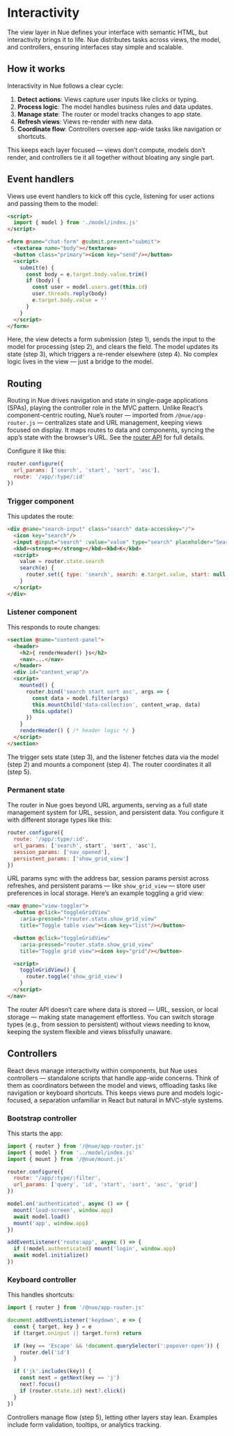 
# Interactivity
The view layer in Nue defines your interface with semantic HTML, but interactivity brings it to life. Nue distributes tasks across views, the model, and controllers, ensuring interfaces stay simple and scalable.

## How it works
Interactivity in Nue follows a clear cycle:
1. **Detect actions**: Views capture user inputs like clicks or typing.
2. **Process logic**: The model handles business rules and data updates.
3. **Manage state**: The router or model tracks changes to app state.
4. **Refresh views**: Views re-render with new data.
5. **Coordinate flow**: Controllers oversee app-wide tasks like navigation or shortcuts.

This keeps each layer focused — views don’t compute, models don’t render, and controllers tie it all together without bloating any single part.

## Event handlers
Views use event handlers to kick off this cycle, listening for user actions and passing them to the model:

```html
<script>
  import { model } from './model/index.js'
</script>

<form @name="chat-form" @submit.prevent="submit">
  <textarea name="body"></textarea>
  <button class="primary"><icon key="send"/></button>
  <script>
    submit(e) {
      const body = e.target.body.value.trim()
      if (body) {
        const user = model.users.get(this.id)
        user.threads.reply(body)
        e.target.body.value = ''
      }
    }
  </script>
</form>
```

Here, the view detects a form submission (step 1), sends the input to the model for processing (step 2), and clears the field. The model updates its state (step 3), which triggers a re-render elsewhere (step 4). No complex logic lives in the view — just a bridge to the model.

## Routing
Routing in Nue drives navigation and state in single-page applications (SPAs), playing the controller role in the MVC pattern. Unlike React’s component-centric routing, Nue’s router — imported from `/@nue/app-router.js` — centralizes state and URL management, keeping views focused on display. It maps routes to data and components, syncing the app’s state with the browser’s URL. See the [router API](/docs/app-router.html) for full details.

Configure it like this:

```js
router.configure({
  url_params: ['search', 'start', 'sort', 'asc'],
  route: '/app/:type/:id'
})
```

### Trigger component
This updates the route:

```html
<div @name="search-input" class="search" data-accesskey="/">
  <icon key="search"/>
  <input @input="search" :value="value" type="search" placeholder="Search..." :autofocus="value">
  <kbd><strong>⌘</strong></kbd><kbd>K</kbd>
  <script>
    value = router.state.search
    search(e) {
      router.set({ type: 'search', search: e.target.value, start: null })
    }
  </script>
</div>
```

### Listener component
This responds to route changes:

```html
<section @name="content-panel">
  <header>
    <h2>{ renderHeader() }s</h2>
    <nav>...</nav>
  </header>
  <div id="content_wrap"/>
  <script>
    mounted() {
      router.bind('search start sort asc', args => {
        const data = model.filter(args)
        this.mountChild('data-collection', content_wrap, data)
        this.update()
      })
    }
    renderHeader() { /* header logic */ }
  </script>
</section>
```

The trigger sets state (step 3), and the listener fetches data via the model (step 2) and mounts a component (step 4). The router coordinates it all (step 5).


### Permanent state
The router in Nue goes beyond URL arguments, serving as a full state management system for URL, session, and persistent data. You configure it with different storage types like this:

```js
router.configure({
  route: '/app/:type/:id',
  url_params: ['search', start', 'sort', 'asc'],
  session_params: ['nav_opened'],
  persistent_params: ['show_grid_view']
})
```

URL params sync with the address bar, session params persist across refreshes, and persistent params — like `show_grid_view` — store user preferences in local storage. Here’s an example toggling a grid view:

```html
<nav @name="view-toggler">
  <button @click="toggleGridView"
    :aria-pressed="!router.state.show_grid_view"
    title="Toggle table view"><icon key="list"/></button>

  <button @click="toggleGridView"
    :aria-pressed="router.state.show_grid_view"
    title="Toggle grid view"><icon key="grid"/></button>

  <script>
    toggleGridView() {
      router.toggle('show_grid_view')
    }
  </script>
</nav>
```

The router API doesn’t care where data is stored — URL, session, or local storage — making state management effortless. You can switch storage types (e.g., from session to persistent) without views needing to know, keeping the system flexible and views blissfully unaware.



## Controllers
React devs manage interactivity within components, but Nue uses controllers — standalone scripts that handle app-wide concerns. Think of them as coordinators between the model and views, offloading tasks like navigation or keyboard shortcuts. This keeps views pure and models logic-focused, a separation unfamiliar in React but natural in MVC-style systems.

### Bootstrap controller
This starts the app:

```js
import { router } from '/@nue/app-router.js'
import { model } from '../model/index.js'
import { mount } from '/@nue/mount.js'

router.configure({
  route: '/app/:type/:filter',
  url_params: ['query', 'id', 'start', 'sort', 'asc', 'grid']
})

model.on('authenticated', async () => {
  mount('load-screen', window.app)
  await model.load()
  mount('app', window.app)
})

addEventListener('route:app', async () => {
  if (!model.authenticated) mount('login', window.app)
  await model.initialize()
})
```

### Keyboard controller
This handles shortcuts:

```js
import { router } from '/@nue/app-router.js'

document.addEventListener('keydown', e => {
  const { target, key } = e
  if (target.oninput || target.form) return

  if (key == 'Escape' && !document.querySelector(':popover-open')) {
    router.del('id')
  }

  if ('jk'.includes(key)) {
    const next = getNext(key == 'j')
    next?.focus()
    if (router.state.id) next?.click()
  }
})
```

Controllers manage flow (step 5), letting other layers stay lean. Examples include form validation, tooltips, or analytics tracking.
